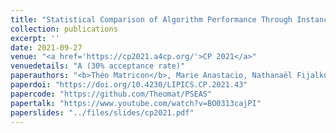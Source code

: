 ```yaml
---
title: "Statistical Comparison of Algorithm Performance Through Instance Selection"
collection: publications
excerpt: ''
date: 2021-09-27
venue: "<a href='https://cp2021.a4cp.org/'>CP 2021</a>"
venuedetails: "A (30% acceptance rate)"
paperauthors: "<b>Théo Matricon</b>, Marie Anastacio, Nathanaël Fijalkow, Laurent Simon, Holger H. Hoos"
paperdoi: "https://doi.org/10.4230/LIPICS.CP.2021.43"
papercode: "https://github.com/Theomat/PSEAS"
papertalk: "https://www.youtube.com/watch?v=BO0313cajPI"
paperslides: "../files/slides/cp2021.pdf"
---
```

